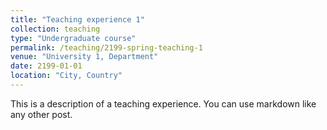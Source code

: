 ```yaml
---
title: "Teaching experience 1"
collection: teaching
type: "Undergraduate course"
permalink: /teaching/2199-spring-teaching-1
venue: "University 1, Department"
date: 2199-01-01
location: "City, Country"
---
```


This is a description of a teaching experience. You can use markdown like any other post.
